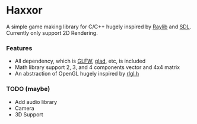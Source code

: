 # Haxxor 
A simple game making library for C/C++ hugely inspired by [Raylib](https://github.com/raysan5/raylib/) and [SDL](https://github.com/libsdl-org/SDL). Currently only support 2D Rendering. 

### Features
- All dependency, which is [GLFW](https://github.com/glfw/glfw), [glad](https://github.com/Dav1dde/glad), etc, is included
- Math library support 2, 3, and 4 components vector and 4x4 matrix
- An abstraction of OpenGL hugely inspired by [rlgl.h](https://github.com/raysan5/raylib/blob/master/src/rlgl.h)

### TODO (maybe)
- Add audio library
- Camera
- 3D Support